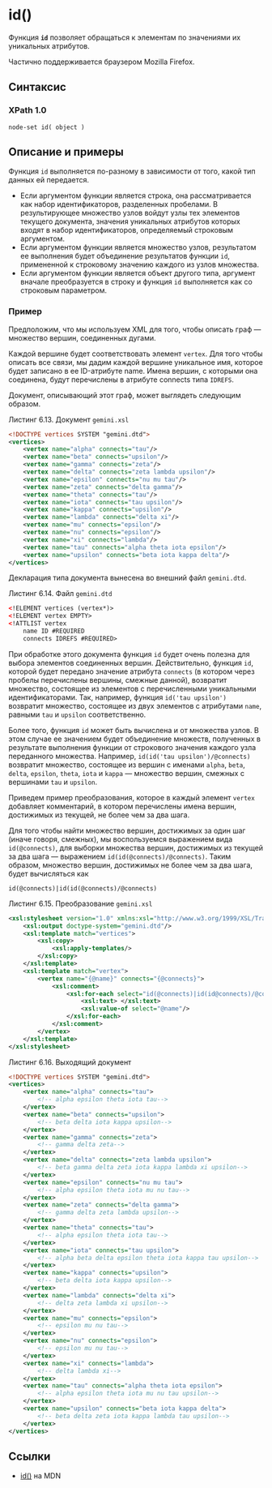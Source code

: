 # id()

Функция **`id`** позволяет обращаться к элементам по значениями их уникальных атрибутов.

Частично поддерживается браузером Mozilla Firefox.

## Синтаксис

### XPath 1.0

```
node-set id( object )
```

## Описание и примеры

Функция `id` выполняется по-разному в зависимости от того, какой тип данных ей передается.

- Если аргументом функции является строка, она рассматривается как набор идентификаторов, разделенных пробелами. В результирующее множество узлов войдут узлы тех элементов текущего документа, значения уникальных атрибутов которых входят в набор идентификаторов, определяемый строковым аргументом.
- Если аргументом функции является множество узлов, результатом ее выполнения будет объединение результатов функции `id`, примененной к строковому значению каждого из узлов множества.
- Если аргументом функции является объект другого типа, аргумент вначале преобразуется в строку и функция `id` выполняется как со строковым параметром.

### Пример

Предположим, что мы используем XML для того, чтобы описать граф — множество вершин, соединенных дугами.

Каждой вершине будет соответствовать элемент `vertex`. Для того чтобы описать все связи, мы дадим каждой вершине уникальное имя, которое будет записано в ее ID-атрибуте name. Имена вершин, с которыми она соединена, будут перечислены в атрибуте connects типа `IDREFS`.

Документ, описывающий этот граф, может выглядеть следующим образом.

Листинг 6.13. Документ `gemini.xsl`

```xml
<!DOCTYPE vertices SYSTEM "gemini.dtd">
<vertices>
    <vertex name="alpha" connects="tau"/>
    <vertex name="beta" connects="upsilon"/>
    <vertex name="gamma" connects="zeta"/>
    <vertex name="delta" connects="zeta lambda upsilon"/>
    <vertex name="epsilon" connects="nu mu tau"/>
    <vertex name="zeta" connects="delta gamma"/>
    <vertex name="theta" connects="tau"/>
    <vertex name="iota" connects="tau upsilon"/>
    <vertex name="kappa" connects="upsilon"/>
    <vertex name="lambda" connects="delta xi"/>
    <vertex name="mu" connects="epsilon"/>
    <vertex name="nu" connects="epsilon"/>
    <vertex name="xi" connects="lambda"/>
    <vertex name="tau" connects="alpha theta iota epsilon"/>
    <vertex name="upsilon" connects="beta iota kappa delta"/>
</vertices>
```

Декларация типа документа вынесена во внешний файл `gemini.dtd`.

Листинг 6.14. Файл `gemini.dtd`

```xml
<!ELEMENT vertices (vertex*)>
<!ELEMENT vertex EMPTY>
<!ATTLIST vertex
    name ID #REQUIRED
    connects IDREFS #REQUIRED>
```

При обработке этого документа функция `id` будет очень полезна для выбора элементов соединенных вершин. Действительно, функция `id`, которой будет передано значение атрибута `connects` (в котором через пробелы перечислены вершины, смежные данной), возвратит множество, состоящее из элементов с перечисленными уникальными идентификаторами. Так, например, функция `id('tau upsilon')` возвратит множество, состоящее из двух элементов с атрибутами `name`, равными `tau` и `upsilon` соответственно.

Более того, функция `id` может быть вычислена и от множества узлов. В этом случае ее значением будет объединение множеств, полученных в результате выполнения функции от строкового значения каждого узла переданного множества. Например, `id(id('tau upsilon')/@connects)` возвратит множество, состоящее из вершин с именами `alpha`, `beta`, `delta`, `epsilon`, `theta`, `iota` и `kappa` — множество вершин, смежных с вершинами `tau` и `upsilon`.

Приведем пример преобразования, которое в каждый элемент `vertex` добавляет комментарий, в котором перечислены имена вершин, достижимых из текущей, не более чем за два шага.

Для того чтобы найти множество вершин, достижимых за один шаг (иначе говоря, смежных), мы воспользуемся выражением вида `id(@connects)`, для выборки множества вершин, достижимых из текущей за два шага — выражением `id(id(@connects)/@connects)`. Таким образом, множество вершин, достижимых не более чем за два шага, будет вычисляться как

```
id(@connects)|id(id(@connects)/@connects)
```

Листинг 6.15. Преобразование `gemini.xsl`

```xml
<xsl:stylesheet version="1.0" xmlns:xsl="http://www.w3.org/1999/XSL/Transform">
    <xsl:output doctype-system="gemini.dtd"/>
    <xsl:template match="vertices">
        <xsl:copy>
            <xsl:apply-templates/>
        </xsl:copy>
    </xsl:template>
    <xsl:template match="vertex">
        <vertex name="{@name}" connects="{@connects}">
            <xsl:comment>
                <xsl:for-each select="id(@connects)|id(id@connects)/@connects)">
                    <xsl:text> </xsl:text>
                    <xsl:value-of select="@name"/>
                </xsl:for-each>
            </xsl:comment>
        </vertex>
    </xsl:template>
</xsl:stylesheet>
```

Листинг 6.16. Выходящий документ

```xml
<!DOCTYPE vertices SYSTEM "gemini.dtd">
<vertices>
    <vertex name="alpha" connects="tau">
        <!-- alpha epsilon theta iota tau-->
    </vertex>
    <vertex name="beta" connects="upsilon">
        <!-- beta delta iota kappa upsilon-->
    </vertex>
    <vertex name="gamma" connects="zeta">
        <!-- gamma delta zeta-->
    </vertex>
    <vertex name="delta" connects="zeta lambda upsilon">
        <!-- beta gamma delta zeta iota kappa lambda xi upsilon-->
    </vertex>
    <vertex name="epsilon" connects="nu mu tau">
        <!-- alpha epsilon theta iota mu nu tau-->
    </vertex>
    <vertex name="zeta" connects="delta gamma">
        <!-- gamma delta zeta lambda upsilon-->
    </vertex>
    <vertex name="theta" connects="tau">
        <!-- alpha epsilon theta iota tau-->
    </vertex>
    <vertex name="iota" connects="tau upsilon">
        <!-- alpha beta delta epsilon theta iota kappa tau upsilon-->
    </vertex>
    <vertex name="kappa" connects="upsilon">
        <!-- beta delta iota kappa upsilon-->
    </vertex>
    <vertex name="lambda" connects="delta xi">
        <!-- delta zeta lambda xi upsilon-->
    </vertex>
    <vertex name="mu" connects="epsilon">
        <!-- epsilon mu nu tau-->
    </vertex>
    <vertex name="nu" connects="epsilon">
        <!-- epsilon mu nu tau-->
    </vertex>
    <vertex name="xi" connects="lambda">
        <!-- delta lambda xi-->
    </vertex>
    <vertex name="tau" connects="alpha theta iota epsilon">
        <!-- alpha epsilon theta iota mu nu tau upsilon-->
    </vertex>
    <vertex name="upsilon" connects="beta iota kappa delta">
        <!-- beta delta zeta iota kappa lambda tau upsilon-->
    </vertex>
</vertices>
```

## Ссылки

- [id()](https://developer.mozilla.org/en-US/docs/Web/XPath/Functions/id) на MDN
